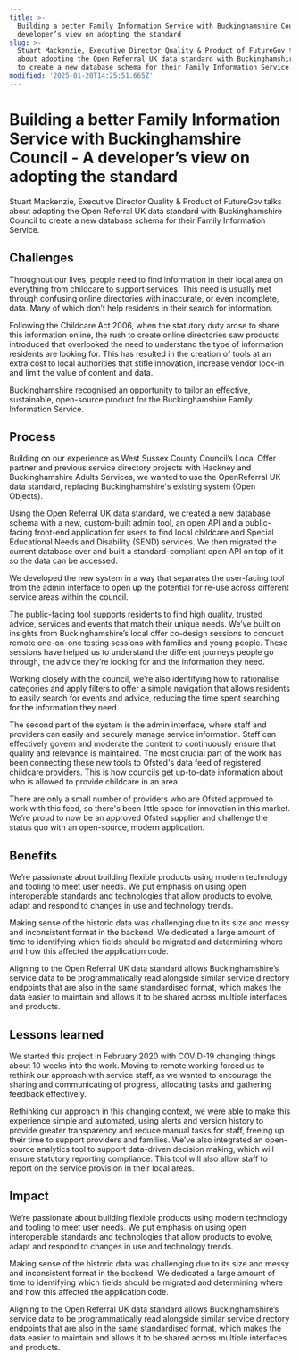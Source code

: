 ```yaml
---
title: >-
  Building a better Family Information Service with Buckinghamshire Council - A
  developer’s view on adopting the standard
slug: >-
  Stuart Mackenzie, Executive Director Quality & Product of FutureGov talks
  about adopting the Open Referral UK data standard with Buckinghamshire Council
  to create a new database schema for their Family Information Service.
modified: '2025-01-20T14:25:51.665Z'
---
```


# Building a better Family Information Service with Buckinghamshire Council - A developer’s view on adopting the standard

Stuart Mackenzie, Executive Director Quality & Product of FutureGov talks about adopting the Open Referral UK data standard with Buckinghamshire Council to create a new database schema for their Family Information Service.

## Challenges

Throughout our lives, people need to find information in their local area on everything from childcare to support services. This need is usually met through confusing online directories with inaccurate, or even incomplete, data. Many of which don’t help residents in their search for information.

Following the Childcare Act 2006, when the statutory duty arose to share this information online, the rush to create online directories saw products introduced that overlooked the need to understand the type of information residents are looking for. This has resulted in the creation of tools at an extra cost to local authorities that stifle innovation, increase vendor lock-in and limit the value of content and data.

Buckinghamshire recognised an opportunity to tailor an effective, sustainable, open-source product for the Buckinghamshire Family Information Service.

## Process

Building on our experience as West Sussex County Council’s Local Offer partner and previous service directory projects with Hackney and Buckinghamshire Adults Services, we wanted to use the OpenReferral UK data standard, replacing Buckinghamshire's existing system (Open Objects).

Using the Open Referral UK data standard, we created a new database schema with a new, custom-built admin tool, an open API and a public-facing front-end application for users to find local childcare and Special Educational Needs and Disability (SEND) services. We then migrated the current database over and built a standard-compliant open API on top of it so the data can be accessed.

We developed the new system in a way that separates the user-facing tool from the admin interface to open up the potential for re-use across different service areas within the council.

The public-facing tool supports residents to find high quality, trusted advice, services and events that match their unique needs. We’ve built on insights from Buckinghamshire’s local offer co-design sessions to conduct remote one-on-one testing sessions with families and young people. These sessions have helped us to understand the different journeys people go through, the advice they’re looking for and the information they need.

Working closely with the council, we’re also identifying how to rationalise categories and apply filters to offer a simple navigation that allows residents to easily search for events and advice, reducing the time spent searching for the information they need.

The second part of the system is the admin interface, where staff and providers can easily and securely manage service information. Staff can effectively govern and moderate the content to continuously ensure that quality and relevance is maintained. The most crucial part of the work has been connecting these new tools to Ofsted's data feed of registered childcare providers. This is how councils get up-to-date information about who is allowed to provide childcare in an area.

There are only a small number of providers who are Ofsted approved to work with this feed, so there's been little space for innovation in this market. We’re proud to now be an approved Ofsted supplier and challenge the status quo with an open-source, modern application.

## Benefits

We’re passionate about building flexible products using modern technology and tooling to meet user needs. We put emphasis on using open interoperable standards and technologies that allow products to evolve, adapt and respond to changes in use and technology trends.

Making sense of the historic data was challenging due to its size and messy and inconsistent format in the backend. We dedicated a large amount of time to identifying which fields should be migrated and determining where and how this affected the application code.

Aligning to the Open Referral UK data standard allows Buckinghamshire’s service data to be programmatically read alongside similar service directory endpoints that are also in the same standardised format, which makes the data easier to maintain and allows it to be shared across multiple interfaces and products.

## Lessons learned

We started this project in February 2020 with COVID-19 changing things about 10 weeks into the work. Moving to remote working forced us to rethink our approach with service staff, as we wanted to encourage the sharing and communicating of progress, allocating tasks and gathering feedback effectively.

Rethinking our approach in this changing context, we were able to make this experience simple and automated, using alerts and version history to provide greater transparency and reduce manual tasks for staff, freeing up their time to support providers and families. We’ve also integrated an open-source analytics tool to support data-driven decision making, which will ensure statutory reporting compliance. This tool will also allow staff to report on the service provision in their local areas.

## Impact

We’re passionate about building flexible products using modern technology and tooling to meet user needs. We put emphasis on using open interoperable standards and technologies that allow products to evolve, adapt and respond to changes in use and technology trends.

Making sense of the historic data was challenging due to its size and messy and inconsistent format in the backend. We dedicated a large amount of time to identifying which fields should be migrated and determining where and how this affected the application code.

Aligning to the Open Referral UK data standard allows Buckinghamshire’s service data to be programmatically read alongside similar service directory endpoints that are also in the same standardised format, which makes the data easier to maintain and allows it to be shared across multiple interfaces and products.
